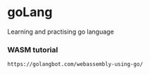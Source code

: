 # goLang
Learning and practising go language

### WASM tutorial
    https://golangbot.com/webassembly-using-go/
